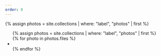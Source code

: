 ```yaml
---
order: 8
---
```

{% assign photos = site.collections | where: "label", "photos" | first  %}
<div uk-slider="autoplay: true;autoplay-interval: 4000;index: 30;center: true" 
    class="uk-position-relative uk-visible-toggle uk-light uk-margin-bottom uk-margin-bottom">
    <ul class="uk-slider-items uk-child-width-1-2@s uk-child-width-1-4@m" uk-grid uk-lightbox="animation: fade">
        {% assign photos = site.collections | where: "label", "photos" | first  %}
        {% for photo in photos.files %}
        <li><a class="uk-inline" href="assets/photos/{{photo.name}}">
            <img data-src="assets/photos/{{photo.name}}" alt="" uk-img="target: !.uk-slider-items"/>
            </a>
        </li>
        {% endfor %}  
    </ul>
    <div class="uk-hidden@s uk-light">
        <a class="uk-position-center-left uk-position-small" href="#" uk-slidenav-previous uk-slider-item="previous"></a>
        <a class="uk-position-center-right uk-position-small" href="#" uk-slidenav-next uk-slider-item="next"></a>
    </div>
    <div class="uk-visible@s">
        <a class="uk-position-center-left-out uk-position-small" href="#" uk-slidenav-previous uk-slider-item="previous"></a>
        <a class="uk-position-center-right-out uk-position-small" href="#" uk-slidenav-next uk-slider-item="next"></a>
    </div>
</div>
